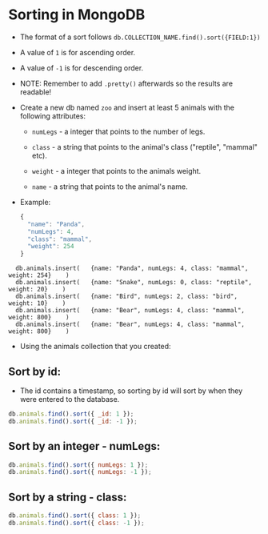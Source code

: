# Sorting in MongoDB

- The format of a sort follows `db.COLLECTION_NAME.find().sort({FIELD:1})`

- A value of `1` is for ascending order.

- A value of `-1` is for descending order.

- NOTE: Remember to add `.pretty()` afterwards so the results are readable!

- Create a new db named `zoo` and insert at least 5 animals with the following attributes:

  - `numLegs` - a integer that points to the number of legs.

  - `class` - a string that points to the animal's class ("reptile", "mammal" etc).

  - `weight` - a integer that points to the animals weight.

  - `name` - a string that points to the animal's name.

- Example:

  ```js
  {
    "name": "Panda",
    "numLegs": 4,
    "class": "mammal",
    "weight": 254
  }
  ```

```
  db.animals.insert(   {name: "Panda", numLegs: 4, class: "mammal", weight: 254}    )
  db.animals.insert(   {name: "Snake", numLegs: 0, class: "reptile", weight: 20}    )
  db.animals.insert(   {name: "Bird", numLegs: 2, class: "bird", weight: 10}    )
  db.animals.insert(   {name: "Bear", numLegs: 4, class: "mammal", weight: 800}    )
  db.animals.insert(   {name: "Bear", numLegs: 4, class: "mammal", weight: 800}    )

```

- Using the animals collection that you created:

## Sort by id:

- The id contains a timestamp, so sorting by id will sort by when they were entered to the database.

```js
db.animals.find().sort({ _id: 1 });
db.animals.find().sort({ _id: -1 });
```

## Sort by an integer - numLegs:

```js
db.animals.find().sort({ numLegs: 1 });
db.animals.find().sort({ numLegs: -1 });
```

## Sort by a string - class:

```js
db.animals.find().sort({ class: 1 });
db.animals.find().sort({ class: -1 });
```
